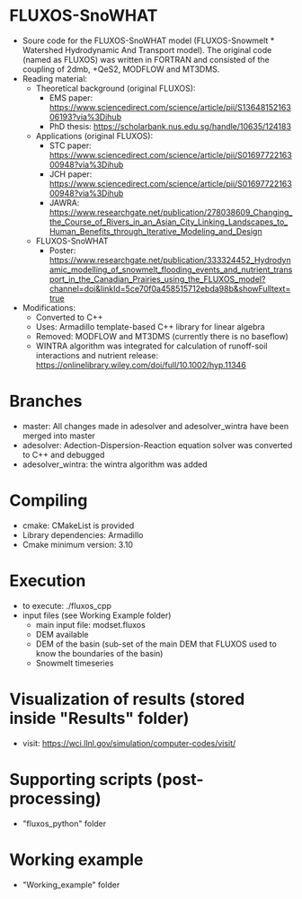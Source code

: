 # FLUXOS-SnoWHAT
* Soure code for the FLUXOS-SnoWHAT model (FLUXOS-Snowmelt * Watershed Hydrodynamic And Transport model).
The original code (named as FLUXOS) was written in FORTRAN and consisted of the coupling of 2dmb, +QeS2, MODFLOW and MT3DMS.
* Reading material:
	* Theoretical background (original FLUXOS):
		* EMS paper: https://www.sciencedirect.com/science/article/pii/S1364815216306193?via%3Dihub
		* PhD thesis: https://scholarbank.nus.edu.sg/handle/10635/124183
	* Applications (original FLUXOS):
		* STC paper: https://www.sciencedirect.com/science/article/pii/S0169772216300948?via%3Dihub
		* JCH paper: https://www.sciencedirect.com/science/article/pii/S0169772216300948?via%3Dihub
		* JAWRA: https://www.researchgate.net/publication/278038609_Changing_the_Course_of_Rivers_in_an_Asian_City_Linking_Landscapes_to_Human_Benefits_through_Iterative_Modeling_and_Design
	* FLUXOS-SnoWHAT
		* Poster: https://www.researchgate.net/publication/333324452_Hydrodynamic_modelling_of_snowmelt_flooding_events_and_nutrient_transport_in_the_Canadian_Prairies_using_the_FLUXOS_model?channel=doi&linkId=5ce70f0a458515712ebda98b&showFulltext=true
* Modifications:
	* Converted to C++
	* Uses: Armadillo template-based C++ library for linear algebra 
	* Removed: MODFLOW and MT3DMS (currently there is no baseflow)
	* WINTRA algorithm was integrated for calculation of runoff-soil interactions and nutrient release: https://onlinelibrary.wiley.com/doi/full/10.1002/hyp.11346

# Branches
* master: All changes made in adesolver and adesolver_wintra have been merged into master
* adesolver: Adection-Dispersion-Reaction equation solver was converted to C++ and debugged
* adesolver_wintra: the wintra algorithm was added

# Compiling
* cmake: CMakeList is provided
* Library dependencies: Armadillo 
* Cmake minimum version: 3.10

# Execution
* to execute: ./fluxos_cpp
* input files (see Working Example folder)
	* main input file: modset.fluxos
	* DEM available
	* DEM of the basin (sub-set of the main DEM that FLUXOS used to know the boundaries of the basin)
	* Snowmelt timeseries

# Visualization of results (stored inside "Results" folder)
* visit: https://wci.llnl.gov/simulation/computer-codes/visit/

# Supporting scripts (post-processing)
* "fluxos_python" folder

# Working example
* "Working_example" folder


